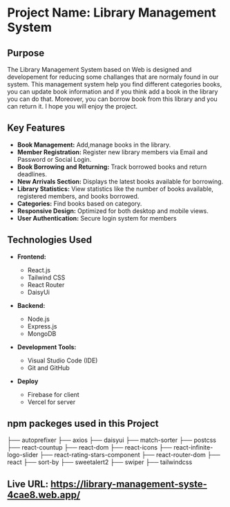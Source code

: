 # Project Name:  Library Management System

## Purpose

The Library Management System based on Web is designed and developement for reducing some challanges that are normaly found in our system. This management system help you find different categories books, you can update book information and if you think add a book in the library you can do that.
Moreover, you can borrow book from this library and you can return it. I hope you will enjoy the project.




## Key Features

- **Book Management:** Add,manage books in the library.
- **Member Registration:** Register new library members via Email and Password or Social Login.
- **Book Borrowing and Returning:** Track borrowed books and return deadlines.
- **New Arrivals Section:** Displays the latest books available for borrowing.
- **Library Statistics:** View statistics like the number of books available, registered members, and books borrowed.
- **Categories:** Find books based on category.
- **Responsive Design:** Optimized for both desktop and mobile views.
- **User Authentication:** Secure login system for members 


## Technologies Used

- **Frontend:**
  - React.js 
  - Tailwind CSS 
  - React Router 
  - DaisyUi

- **Backend:**
  - Node.js
  - Express.js 
  - MongoDB 

- **Development Tools:**
  - Visual Studio Code (IDE)
  - Git and GitHub 

- **Deploy**
  - Firebase for client
  - Vercel for server
 

## npm packeges used in this Project

├── autoprefixer
├── axios
├── daisyui
├── match-sorter
├── postcss
├── react-countup
├── react-dom
├── react-icons
├── react-infinite-logo-slider
├── react-rating-stars-component
├── react-router-dom
├── react
├── sort-by
├── sweetalert2
├── swiper
├── tailwindcss

## Live URL:  https://library-management-syste-4cae8.web.app/

